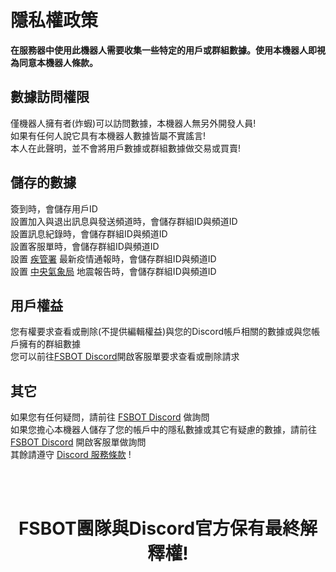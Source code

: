 # 隱私權政策

**__在服務器中使用此機器人需要收集一些特定的用戶或群組數據。使用本機器人即視為同意本機器人條款。__**

## 數據訪問權限

僅機器人擁有者(炸蝦)可以訪問數據，本機器人無另外開發人員!</br>
如果有任何人說它具有本機器人數據皆屬不實謠言!</br>
本人在此聲明，並不會將用戶數據或群組數據做交易或買賣!

## 儲存的數據

簽到時，會儲存用戶ID</br>
設置加入與退出訊息與發送頻道時，會儲存群組ID與頻道ID</br>
設置訊息紀錄時，會儲存群組ID與頻道ID</br>
設置客服單時，會儲存群組ID與頻道ID</br>
設置 [疾管署](https://www.cdc.gov.tw/) 最新疫情通報時，會儲存群組ID與頻道ID</br>
設置 [中央氣象局](https://www.cwb.gov.tw/) 地震報告時，會儲存群組ID與頻道ID


## 用戶權益

您有權要求查看或刪除(不提供編輯權益)與您的Discord帳戶相關的數據或與您帳戶擁有的群組數據</br>
您可以前往[FSBOT Discord](https://discord.gg/Pw8z4YkBFB)開啟客服單要求查看或刪除請求

## 其它

如果您有任何疑問，請前往 [FSBOT Discord](https://discord.gg/Pw8z4YkBFB) 做詢問</br>
如果您擔心本機器人儲存了您的帳戶中的隱私數據或其它有疑慮的數據，請前往 [FSBOT Discord](https://discord.gg/Pw8z4YkBFB) 開啟客服單做詢問</br>
其餘請遵守 [Discord 服務條款](https://discord.com/terms) !

</br></br>
<h1 align="center">FSBOT團隊與Discord官方保有最終解釋權!</h1>
